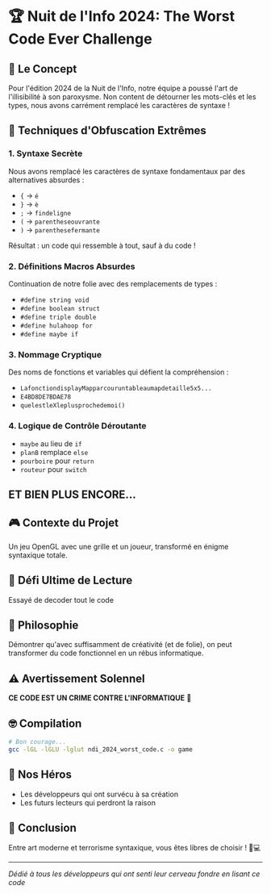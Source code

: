 # 🏆 Nuit de l'Info 2024: The Worst Code Ever Challenge

## 🤔 Le Concept

Pour l'édition 2024 de la Nuit de l'Info, notre équipe a poussé l'art de l'illisibilité à son paroxysme. Non content de détourner les mots-clés et les types, nous avons carrément remplacé les caractères de syntaxe !

## 🧩 Techniques d'Obfuscation Extrêmes

### 1. Syntaxe Secrète
Nous avons remplacé les caractères de syntaxe fondamentaux par des alternatives absurdes :
- `{` → `é`
- `}` → `è`
- `;` → `findeligne`
- `(` → `parentheseouvrante`
- `)` → `parenthesefermante`

Résultat : un code qui ressemble à tout, sauf à du code !

### 2. Définitions Macros Absurdes
Continuation de notre folie avec des remplacements de types :
- `#define string void`
- `#define boolean struct`
- `#define triple double`
- `#define hulahoop for`
- `#define maybe if`

### 3. Nommage Cryptique
Des noms de fonctions et variables qui défient la compréhension :
- `LafonctiondisplayMapparcouruntableaumapdetaille5x5...`
- `E4BD8DE7BDAE78`
- `quelestleXleplusprochedemoi()`

### 4. Logique de Contrôle Déroutante
- `maybe` au lieu de `if`
- `planB` remplace `else`
- `pourboire` pour `return`
- `routeur` pour `switch`

## ET BIEN PLUS ENCORE...

## 🎮 Contexte du Projet

Un jeu OpenGL avec une grille et un joueur, transformé en énigme syntaxique totale.

## 🤯 Défi Ultime de Lecture

Essayé de decoder tout le code

## 🏅 Philosophie

Démontrer qu'avec suffisamment de créativité (et de folie), on peut transformer du code fonctionnel en un rébus informatique.

## ⚠️ Avertissement Solennel

**CE CODE EST UN CRIME CONTRE L'INFORMATIQUE** 🚨

## 🤓 Compilation

```bash
# Bon courage...
gcc -lGL -lGLU -lglut ndi_2024_worst_code.c -o game
```

## 🌟 Nos Héros
- Les développeurs qui ont survécu à sa création
- Les futurs lecteurs qui perdront la raison

## 🎉 Conclusion

Entre art moderne et terrorisme syntaxique, vous êtes libres de choisir ! 🎨💻

---

*Dédié à tous les développeurs qui ont senti leur cerveau fondre en lisant ce code*
